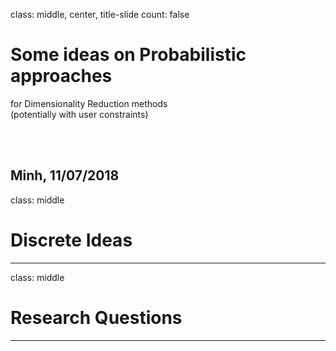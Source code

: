 class: middle, center, title-slide
count: false

# Some ideas on Probabilistic approaches
for Dimensionality Reduction methods <br>
(potentially with user constraints)

<br><br>

Minh, 11/07/2018
---

class: middle

# Discrete Ideas

---

class: middle

# Research Questions

---